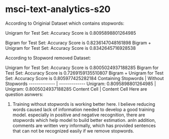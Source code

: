 # msci-text-analytics-s20
According to Originial Dataset which contains stopwords:

Unigram for Test Set: Accuracy Score is  0.8095898801264985

Bigram for Test Set: Accuracy Score is  0.8236147048161898
Bigram + Unigram for Test Set: Accuracy Score is  0.8342645716928538

According to Stopword removed Dataset:

Unigram for Test Set: Accuracy Score is  0.8005024937188285
Bigram for Test Set: Accuracy Score is  0.7269159135510807
Bigram + Unigram for Test Set: Accuracy Score is  0.805977425282184
Containing Stopwords  | Without Stopwords
------------- | -------------
Unigram: 0.8095898801264985  | Unigram: 0.8005024937188285 
Content Cell  | Content Cell
Here are question asnwers:

1. Training without stopwords is working better here. 
I believe reducing words caused lack of information needed to develop a good training model.
especially in positive and negative recognition, there are stopwords which help model to build better estimation.
anIn addition, comments are written very informally, which has provided sentences that can not be recognized easily if we remove stopwords.
